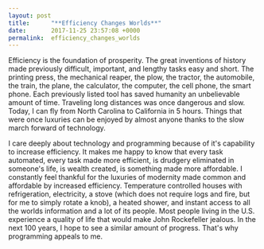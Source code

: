 ```yaml
---
layout: post
title:      "**Efficiency Changes Worlds**"
date:       2017-11-25 23:57:08 +0000
permalink:  efficiency_changes_worlds
---
```



Efficiency is the foundation of prosperity. The great inventions of history made previously difficult, important, and lengthy tasks easy and short. The printing press, the mechanical reaper, the plow, the tractor, the automobile, the train, the plane, the calculator, the computer, the cell phone, the smart phone. Each previously listed tool has saved humanity an unbelievable amount of time. Traveling long distances was once dangerous and slow. Today, I can fly from North Carolina to California in 5 hours. Things that were once luxuries can be enjoyed by almost anyone thanks to the slow march forward of technology.

I care deeply about technology and programming because of it's capability to increase efficiency. It makes me happy to know that every task automated, every task made more efficient, is drudgery eliminated in someone's life, is wealth created, is something made more affordable. I constantly feel thankful for the luxuries of modernity made common and affordable by increased efficiency. Temperature controlled houses with refrigeration, electricity, a stove (which does not require logs and fire, but for me to simply rotate a knob), a heated shower, and instant access to all the worlds information and a lot of its people. Most people living in the U.S. experience a quality of life that would make John Rockefeller jealous. In the next 100 years, I hope to see a similar amount of progress. That's why programming appeals to me.
